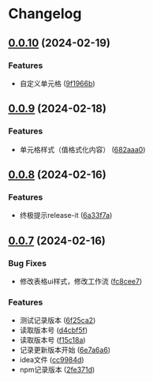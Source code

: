# Changelog

## [0.0.10](https://github.com/Luochao0511/lc-plus/compare/docs@v0.0.9...docs@v0.0.10) (2024-02-19)


### Features

* 自定义单元格 ([9f1966b](https://github.com/Luochao0511/lc-plus/commit/9f1966b812dcffb4af4aa3c1925c30c14b9bb5bb))

## [0.0.9](https://github.com/Luochao0511/lc-plus/compare/docs@v0.0.8...docs@v0.0.9) (2024-02-18)


### Features

* 单元格样式（值格式化内容） ([682aaa0](https://github.com/Luochao0511/lc-plus/commit/682aaa008b1be89bf8c5eb78cd6841c6d9eaa693))

## [0.0.8](https://github.com/Luochao0511/lc-plus/compare/docs@v0.0.7...docs@v0.0.8) (2024-02-16)


### Features

* 终极提示release-it ([6a33f7a](https://github.com/Luochao0511/lc-plus/commit/6a33f7aabc152e540453073503487da3e9e3210d))

## [0.0.7](https://github.com/Luochao0511/lc-plus/compare/docs@v0.0.6...docs@v0.0.7) (2024-02-16)


### Bug Fixes

* 修改表格ui样式，修改工作流 ([fc8cee7](https://github.com/Luochao0511/lc-plus/commit/fc8cee7c676fcc9067018033e5449930c0ccbf02))


### Features

* 测试记录版本 ([6f25ca2](https://github.com/Luochao0511/lc-plus/commit/6f25ca20535d5d3ea24e09a3c879c1b5f163729c))
* 读取版本号 ([d4cbf5f](https://github.com/Luochao0511/lc-plus/commit/d4cbf5f93cf258bcbe6441d7c783ed62251e52e9))
* 读取版本号 ([f15c18a](https://github.com/Luochao0511/lc-plus/commit/f15c18aa1b16ec5effe26eec82f763f6cfe50585))
* 记录更新版本开始 ([6e7a6a6](https://github.com/Luochao0511/lc-plus/commit/6e7a6a6d877ce1f0396d4fe614f35fb2452ff436))
* idea文件 ([cc9984d](https://github.com/Luochao0511/lc-plus/commit/cc9984d4fe99aaf07aa1bc59c51e86316e820c52))
* npm记录版本 ([2fe371d](https://github.com/Luochao0511/lc-plus/commit/2fe371d672ba130e74853c5e8e5b6b77eae083c2))
